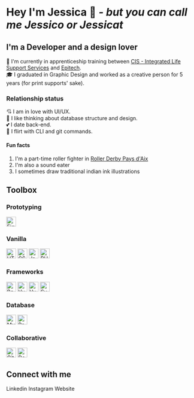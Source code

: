 # Hey I'm Jessica 👋  *- but you can call me Jessico or Jessicat* 

## I'm a Developer and a design lover

🌱 I'm currently in apprenticeship training between [CIS - Integrated Life Support Services](https://cis-integratedservices.com/fr) and [Epitech](https://www.epitech.eu/).  
🎓 I graduated in Graphic Design and worked as a creative person for 5 years (for print supports' sake).

### Relationship status

💘 I am in love with UI/UX.  
💖 I like thinking about database structure and design.  
💕 I date back-end.  
🌹 I flirt with CLI and git commands.  

#### Fun facts 

1. I'm a part-time roller fighter in [Roller Derby Pays d'Aix](https://rollerderby-les-amazones.fr/)  
2. I'm also a sound eater
3. I sometimes draw traditional indian ink illustrations

## Toolbox

### Prototyping

<img alt="Figma" width="26px" src="https://raw.githubusercontent.com/jessiichat/about-me/master/assets/technologies/figma.svg?token=GHSAT0AAAAAABQMQI4KI3E5WJ2NL6IU4ZRQYO245RQ" />
<br/>

### Vanilla

<img alt="HTML 5" width="26px" src="https://raw.githubusercontent.com/jessiichat/about-me/master/assets/technologies/html-5.svg?token=GHSAT0AAAAAABQMQI4LDQSYRMP66QZKFLX2YO247EQ" />
<img alt="CSS 3" width="26px" src="https://raw.githubusercontent.com/jessiichat/about-me/master/assets/technologies/css-3.svg?token=GHSAT0AAAAAABQMQI4LQGWYIIW7S5IBRCZEYO25ASQ" />
<img alt="Javascript" width="26px" src="https://raw.githubusercontent.com/jessiichat/about-me/master/assets/technologies/javascript.svg?token=GHSAT0AAAAAABQMQI4LL3NXHI37WG52B22IYO25ATA" />
<img alt="PHP" width="26px" src="https://raw.githubusercontent.com/jessiichat/about-me/master/assets/technologies/php.svg?token=GHSAT0AAAAAABQMQI4KXVXY5B23NTNVSJBUYO25ATQ" />
<br/>

### Frameworks

<img alt="Bootstrap" width="26px" src="https://raw.githubusercontent.com/jessiichat/about-me/master/assets/technologies/bootstrap.svg?token=GHSAT0AAAAAABQMQI4L6672GE2TBTL5QQOOYO25BYQ" />
<img alt="Vue.js" width="26px" src="https://raw.githubusercontent.com/jessiichat/about-me/master/assets/technologies/vue.svg?token=GHSAT0AAAAAABQMQI4L544KLSB2CSOGXHHCYO25BYQ" />
<img alt="Vuetify" width="26px" src="https://raw.githubusercontent.com/jessiichat/about-me/master/assets/technologies/vuetifyjs.svg?token=GHSAT0AAAAAABQMQI4LHJGD5E4YMZ2WONZGYO25BZA" />
<img alt="Symfony" width="26px" src="https://raw.githubusercontent.com/jessiichat/about-me/master/assets/technologies/symfony.svg?token=GHSAT0AAAAAABQMQI4LKCY5JCKRSBSQOA66YO25BZA" />
<br/>

### Database

<img alt="Mysql" width="26px" src="https://raw.githubusercontent.com/jessiichat/about-me/master/assets/technologies/mysql.svg?token=GHSAT0AAAAAABQMQI4LJ5MH37R67LJK7JXAYO25CNA" />
<img alt="Postgresql" width="26px" src="https://raw.githubusercontent.com/jessiichat/about-me/master/assets/technologies/postgresql.svg?token=GHSAT0AAAAAABQMQI4LPAUASCE6WWH22GA2YO25CNA" />
<br/>

### Collaborative

<img alt="Git" width="26px" src="https://raw.githubusercontent.com/jessiichat/about-me/master/assets/technologies/git.svg?token=GHSAT0AAAAAABQMQI4LTXAAPKYNMJ55SDXUYO25DEA" />
<img alt="Docker" width="26px" src="https://raw.githubusercontent.com/jessiichat/about-me/master/assets/technologies/docker.svg?token=GHSAT0AAAAAABQMQI4KXYHY2CRRS6PUZJLUYO25DEQ" />
<br/>

## Connect with me

Linkedin
Instagram
Website